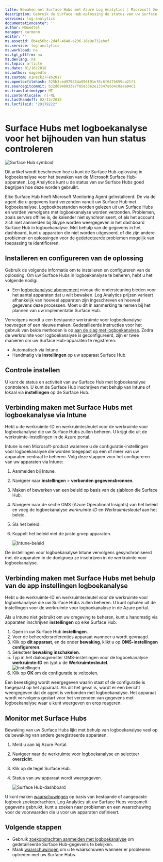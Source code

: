 ```yaml
---
title: Bewaken met Surface Hubs met Azure Log Analytics | Microsoft Docs
description: Gebruik de Surface Hub-oplossing de status van uw Surface Hubs bijhouden en begrijpen hoe deze worden gebruikt.
services: log-analytics
documentationcenter: ''
author: MGoedtel
manager: carmonm
editor: ''
ms.assetid: 8b4e56bc-2d4f-4648-a236-16e9e732ebef
ms.service: log-analytics
ms.workload: na
ms.tgt_pltfrm: na
ms.devlang: na
ms.topic: article
ms.date: 01/16/2018
ms.author: magoedte
ms.custom: H1Hack27Feb2017
ms.openlocfilehash: 525b3ced979834a956f91ef8c6f647b659ca21f1
ms.sourcegitcommit: b32d6948033e7f85e3362e13347a664c0aaa04c1
ms.translationtype: MT
ms.contentlocale: nl-NL
ms.lasthandoff: 02/13/2018
ms.locfileid: "29179222"
---
```

# <a name="monitor-surface-hubs-with-log-analytics-to-track-their-health"></a>Surface Hubs met logboekanalyse voor het bijhouden van hun status controleren

![Surface Hub symbool](./media/log-analytics-surface-hubs/surface-hub-symbol.png)

Dit artikel wordt beschreven hoe u kunt de Surface Hub-oplossing in logboekanalyse voor het bewaken van de Microsoft Surface Hub-apparaten. Log Analytics kunt u de status van uw Surface Hubs goed begrijpen hoe deze worden gebruikt.

Elke Surface Hub heeft Microsoft Monitoring Agent geïnstalleerd. De via de agent die u gegevens kunt verzenden vanuit uw Surface Hub met logboekanalyse. Logboekbestanden worden gelezen uit uw Surface Hubs en worden vervolgens met logboekanalyse worden verzonden. Problemen, zoals servers offline is, de kalender niet synchroniseert, of als het account zich niet aanmelden bij Skype worden weergegeven in het dashboard Surface Hub in logboekanalyse. Met behulp van de gegevens in het dashboard, kunt u apparaten die niet worden uitgevoerd, of die zijn andere problemen en oplossingen voor de gedetecteerde problemen mogelijk van toepassing te identificeren.

## <a name="install-and-configure-the-solution"></a>Installeren en configureren van de oplossing
Gebruik de volgende informatie om te installeren en configureren van de oplossing. Om uw Surface Hubs in logboekanalyse te beheren, hebt u het volgende nodig:

* Een [logboekanalyse abonnement](https://azure.microsoft.com/pricing/details/log-analytics/) niveau die ondersteuning bieden voor het aantal apparaten dat u wilt bewaken. Log Analytics prijzen varieert afhankelijk van hoeveel apparaten zijn ingeschreven en hoeveel gegevens deze processen. Moet u dit in aanmerking te nemen bij het plannen van uw implementatie Surface Hub.

Vervolgens wordt u een bestaande werkruimte voor logboekanalyse toevoegen of een nieuwe maken. Gedetailleerde instructies voor het gebruik van beide methoden is op [aan de slag met logboekanalyse](log-analytics-get-started.md). Zodra de werkruimte voor logboekanalyse is geconfigureerd, zijn er twee manieren om uw Surface Hub-apparaten te registreren:

* Automatisch via Intune
* Handmatig via **instellingen** op uw apparaat Surface Hub.

## <a name="set-up-monitoring"></a>Controle instellen
U kunt de status en activiteit van uw Surface Hub met logboekanalyse controleren. U kunt de Surface Hub inschrijven met behulp van Intune of lokaal via **instellingen** op de Surface Hub.

## <a name="connect-surface-hubs-to-log-analytics-through-intune"></a>Verbinding maken met Surface Hubs met logboekanalyse via Intune
Hebt u de werkruimte-ID en werkruimtesleutel voor de werkruimte voor logboekanalyse die uw Surface Hubs zullen beheren. U krijgt die uit de werkruimte-instellingen in de Azure portal.

Intune is een Microsoft-product waarmee u de configuratie-instellingen voor logboekanalyse die worden toegepast op een of meer van uw apparaten centraal te beheren. Volg deze stappen voor het configureren van uw apparaten via Intune:

1. Aanmelden bij Intune.
2. Navigeer naar **instellingen** > **verbonden gegevensbronnen**.
3. Maken of bewerken van een beleid op basis van de sjabloon die Surface Hub.
4. Navigeer naar de sectie OMS (Azure Operational Insights) van het beleid en voeg de logboekanalyse *werkruimte-ID* en *Werkruimtesleutel* aan het beleid.
5. Sla het beleid.
6. Koppelt het beleid met de juiste groep apparaten.

   ![Intune-beleid](./media/log-analytics-surface-hubs/intune.png)

De instellingen voor logboekanalyse Intune vervolgens gesynchroniseerd met de apparaten in de doelgroep ze inschrijven in de werkruimte voor logboekanalyse.

## <a name="connect-surface-hubs-to-log-analytics-using-the-settings-app"></a>Verbinding maken met Surface Hubs met behulp van de app instellingen logboekanalyse
Hebt u de werkruimte-ID en werkruimtesleutel voor de werkruimte voor logboekanalyse die uw Surface Hubs zullen beheren. U kunt ophalen uit de instellingen voor de werkruimte voor logboekanalyse in de Azure portal.

Als u Intune niet gebruikt om uw omgeving te beheren, kunt u handmatig via apparaten inschrijven **instellingen** op elke Surface Hub:

1. Open in uw Surface Hub **instellingen**.
2. Voer de beheerdersreferenties apparaat wanneer u wordt gevraagd.
3. Klik op **dit apparaat**, en de onder **bewaking**, klikt u op **OMS-instellingen configureren**.
4. Selecteer **bewaking inschakelen**.
5. Typ in het dialoogvenster OMS-instellingen voor de logboekanalyse **werkruimte-ID** en typt u de **Werkruimtesleutel**.  
   ![Instellingen](./media/log-analytics-surface-hubs/settings.png)
6. Klik op **OK** om de configuratie te voltooien.

Een bevestiging wordt weergegeven waarin staat of de configuratie is toegepast op het apparaat. Als dit het geval is, wordt er een bericht weergegeven dat de agent is verbonden met logboekanalyse. Het apparaat wordt vervolgens gestart voor het verzenden van gegevens met logboekanalyse waar u kunt weergeven en erop reageren.

## <a name="monitor-surface-hubs"></a>Monitor met Surface Hubs
Bewaking van uw Surface Hubs lijkt met behulp van logboekanalyse veel op de bewaking van andere geregistreerde apparaten.

1. Meld u aan bij Azure Portal.
2. Navigeer naar de werkruimte voor logboekanalyse en selecteer **overzicht**.
2. Klik op de tegel Surface Hub.
3. Status van uw apparaat wordt weergegeven.

   ![Surface Hub-dashboard](./media/log-analytics-surface-hubs/surface-hub-dashboard.png)

U kunt maken [waarschuwingen](log-analytics-alerts.md) op basis van bestaande of aangepaste logboek zoekopdrachten. Log Analytics uit uw Surface Hubs verzamelt gegevens gebruikt, kunt u zoeken naar problemen en een waarschuwing voor de voorwaarden die u voor uw apparaten definieert.

## <a name="next-steps"></a>Volgende stappen
* Gebruik [zoekopdrachten aanmelden met logboekanalyse](log-analytics-log-searches.md) om gedetailleerde Surface Hub-gegevens te bekijken.
* Maak [waarschuwingen](log-analytics-alerts.md) om u te waarschuwen wanneer er problemen optreden met uw Surface Hubs.
